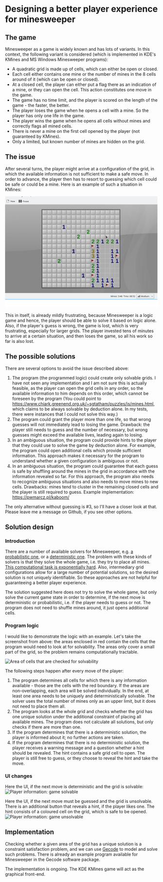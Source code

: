 # Designing a better player experience for minesweeper
## The game
Minesweeper as a game is widely known and has lots of variants. In this context, the following variant is considered (which is implemented in KDE's KMines and MS Windows Minesweeper programs):

* A quadratic grid is made up of cells, which can either be open or closed.
* Each cell either contains one mine or the number of mines in the 8 cells around of it (which can be open or closed).
* At a closed cell, the player can either put a flag there as an indication of a mine, or they can open the cell. This action constitutes one move in the game.
* The game has no time limit, and the player is scored on the length of the game - the faster, the better.
* The player loses the game when he opens a cell with a mine. So the player has only one life in the game.
* The player wins the game when he opens all cells without mines and correctly flags all mined cells.
* There is never a mine on the first cell opened by the player (not guaranteed by KMines).
* Only a limited, but known number of mines are hidden on the grid.

## The issue
After several turns, the player might arrive at a configuration of the grid, in which the available information is not sufficient to make a safe move. In order to advance, the player then has to resort to guessing which cell could be safe or could be a mine. Here is an example of such a situation in KMines:

<img src="./docs/screenshot_incomplete_info.png" alt="Screenshot of KMines">

This in itself, is already mildly frustrating, because Minesweeper is a logic game and hence, the player should be able to solve it based on logic alone.  
Also, if the player's guess is wrong, the game is lost, which is very frustrating, especially for larger grids. The player invested tens of minutes to arrive at a certain situation, and then loses the game, so all his work so far is also lost.

## The possible solutions
There are several options to avoid the issue described above:

1. The program (the programmed logic) could create only solvable grids. I have not seen any implementation and I am not sure this is actually feasible, as the player can open the grid cells in any order, so the available information to him depends on this order, which cannot be foreseen by the program (You could point to https://www.chiark.greenend.org.uk/~sgtatham/puzzles/js/mines.html, which claims to be always solvable by deduction alone. In my tests, there were instances that I could not solve this way.)
1. The program could grant the player more than one life, so that wrong guesses will not immediately lead to losing the game. Drawback: the player still needs to guess and the number of necessary, but wrong guesses might exceed the available lives, leading again to losing.
1. In an ambiguous situation, the program could provide hints to the player that they could use to solve the game by deduction alone. For example, the program could open additional cells which provide sufficient information. This approach makes it necessary for the program to understand whether a given configuration is ambiguous or not.
1. In an ambiguous situation, the program could guarantee that each guess is safe by shuffling around the mines in the grid in accordance with the information revealed so far. For this approach, the program also needs to recognize ambiguous situations and also needs to move mines to new cells. Drawbacks: mines tend to cluster in the remaining closed cells and the player is still required to guess. Example implementation: https://pwmarcz.pl/kaboom/ 

The only alternative without guessing is #3, so I'll have a closer look at that. Please leave me a message on Github, if you see other options.

## Solution design
### Introduction
There are a number of available solvers for Minesweeper, e.g. [a probabilistic one](https://mrgris.com/projects/minesweepr/), or a [deterministic one](https://www.gecode.org/doc-latest/reference/classMineSweeper.html). The problem with these kinds of solvers is that they solve the whole game, i.e. they try to place all mines. [This computational task is exponentially hard](https://arxiv.org/abs/1204.4659).
Also, intermediary grid configurations allow for a large number of potential solutions, so the desired solution is not uniquely identifiable. So these approaches are not helpful for guaranteeing a better player experience.

The solution suggested here does not try to solve the whole game, but only solve the current game state in order to determine, if the next move is deterministic or probabilistic, i.e. if the player needs to guess or not. The program does not need to shuffle mines around, it just opens additional cells.

### Program  logic
I would like to demonstrate the logic with an example. Let's take the screenshot from above: the areas enclosed in red contain the cells that the program would need to look at for solvability. The areas only cover a small part of the grid, so the problem remains computationally tractable.

<img src="./docs/screenshot_solving_region.png" alt="Area of cells that are checked for solvability">

The following steps happen after every move of the player:
1. The program determines all cells for which there is any information available - those are the cells with the red boundary. If the areas are non-overlapping, each area will be solved individually. In the end, at least one area needs to be uniquely and deterministically solvable. The solver uses the total number of mines only as an upper limit, but it does not need to place them all.
1. The program looks at the whole grid and checks whether the grid has one unique solution under the additional constraint of placing all available mines. The program does not calculate all solutions, but only checks if there are more than one.
1. If the program determines that there is a deterministic solution, the player is informed about it; no further actions are taken.
1. If the program determines that there is no deterministic solution, the player receives a warning message and a question whether a hint should be revealed. The hint contains a safe grid cell to open. The player is still free to guess, or they choose to reveal the hint and take the move.

### UI changes

Here the UI, if the next move is deterministic and the grid is solvable:
<img src="./docs/screenshot_solvable.png" alt="Player information: game solvable">

Here the UI, if the next move must be guessed and the grid is unsolvable. There is an additional button that reveals a hint, if the player likes one. The hint consists of a coloured cell on the grid, which is safe to be opened.
<img src="./docs/screenshot_unsolvable.png" alt="Player information: game unsolvable">


## Implementation
Checking whether a given area of the grid has a unique solution is a constraint satisfaction problem, and we can use [Gecode](https://www.gecode.org/doc-latest/reference/index.html) to model and solve such problems. There is already an example program available for Minesweeper in the Gecode software package.

The implementation is ongoing. The KDE KMines game will act as the graphical front-end.

